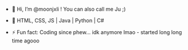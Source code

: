 - 👋 Hi, I’m @moonjxli ! You can also call me Ju ;)

- 🌱 HTML, CSS, JS | Java | Python | C#

- ⚡ Fun fact: Coding since phew... idk anymore lmao - started long long time agooo

<!---
moonjxli/moonjxli is a ✨ special ✨ repository because its `README.md` (this file) appears on your GitHub profile.
You can click the Preview link to take a look at your changes.
--->
